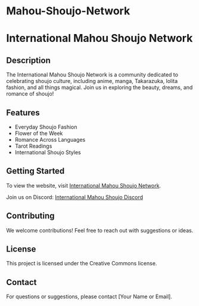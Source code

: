 # Mahou-Shoujo-Network

# International Mahou Shoujo Network

## Description
The International Mahou Shoujo Network is a community dedicated to celebrating shoujo culture, including anime, manga, Takarazuka, lolita fashion, and all things magical. Join us in exploring the beauty, dreams, and romance of shoujo!

## Features
- Everyday Shoujo Fashion
- Flower of the Week
- Romance Across Languages
- Tarot Readings
- International Shoujo Styles

## Getting Started
To view the website, visit [International Mahou Shoujo Network](link-to-your-website).

Join us on Discord: [International Mahou Shoujo Discord](https://discord.gg/JgAKNwpN)

## Contributing
We welcome contributions! Feel free to reach out with suggestions or ideas.

## License
This project is licensed under the Creative Commons license.

## Contact
For questions or suggestions, please contact [Your Name or Email].
